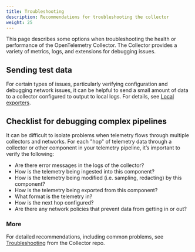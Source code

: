 ```yaml
---
title: Troubleshooting
description: Recommendations for troubleshooting the collector
weight: 25
---
```


This page describes some options when troubleshooting the health or performance
of the OpenTelemetry Collector. The Collector provides a variety of metrics,
logs, and extensions for debugging issues.

## Sending test data

For certain types of issues, particularly verifying configuration and debugging
network issues, it can be helpful to send a small amount of data to a collector
configured to output to local logs. For details, see
[Local exporters](https://github.com/open-telemetry/opentelemetry-collector/blob/main/docs/troubleshooting.md#local-exporters).

## Checklist for debugging complex pipelines

It can be difficult to isolate problems when telemetry flows through multiple
collectors and networks. For each "hop" of telemetry data through a collector or
other component in your telemetry pipeline, it’s important to verify the
following:

- Are there error messages in the logs of the collector?
- How is the telemetry being ingested into this component?
- How is the telemetry being modified (i.e. sampling, redacting) by this
  component?
- How is the telemetry being exported from this component?
- What format is the telemetry in?
- How is the next hop configured?
- Are there any network policies that prevent data from getting in or out?

### More

For detailed recommendations, including common problems, see
[Troubleshooting](https://github.com/open-telemetry/opentelemetry-collector/blob/main/docs/troubleshooting.md)
from the Collector repo.
